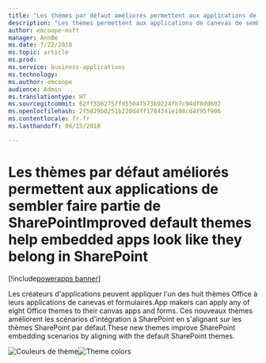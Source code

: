 ```yaml
---
title: "Les thèmes par défaut améliorés permettent aux applications de paraître intégrées à SharePoint"
description: "Les thèmes permettent aux applications de canevas de sembler faire partie de SharePoint une fois qu'elles y sont intégrées, que ce soit en tant que formulaire personnalisé ou comme webpart."
author: emcoope-msft
manager: AnnBe
ms.date: 7/22/2018
ms.topic: article
ms.prod: 
ms.service: business-applications
ms.technology: 
ms.author: emcoope
audience: Admin
ms.translationtype: HT
ms.sourcegitcommit: 62ff356275ffd55047573b9224fb7c94df8dd602
ms.openlocfilehash: 2f5829b0251b220d4ff1784341e108cd4f95f906
ms.contentlocale: fr-fr
ms.lasthandoff: 08/15/2018

---
```

# <a name="improved-default-themes-help-embedded-apps-look-like-they-belong-in-sharepoint"></a><span data-ttu-id="d66e8-103">Les thèmes par défaut améliorés permettent aux applications de sembler faire partie de SharePoint</span><span class="sxs-lookup"><span data-stu-id="d66e8-103">Improved default themes help embedded apps look like they belong in SharePoint</span></span>

[!include[powerapps banner](../includes/powerapps.md)]




<span data-ttu-id="d66e8-104">Les créateurs d'applications peuvent appliquer l'un des huit thèmes Office à leurs applications de canevas et formulaires.</span><span class="sxs-lookup"><span data-stu-id="d66e8-104">App makers can apply any of eight Office themes to their canvas apps and forms.</span></span> <span data-ttu-id="d66e8-105">Ces nouveaux thèmes améliorent les scénarios d'intégration à SharePoint en s'alignant sur les thèmes SharePoint par défaut.</span><span class="sxs-lookup"><span data-stu-id="d66e8-105">These new themes improve SharePoint embedding scenarios by aligning with the default SharePoint themes.</span></span>

<span data-ttu-id="d66e8-106">![Couleurs de thème](media/ThemeColors.jpg  "Couleurs de thème")</span><span class="sxs-lookup"><span data-stu-id="d66e8-106">![Theme colors](media/ThemeColors.jpg  "Theme colors")</span></span>


